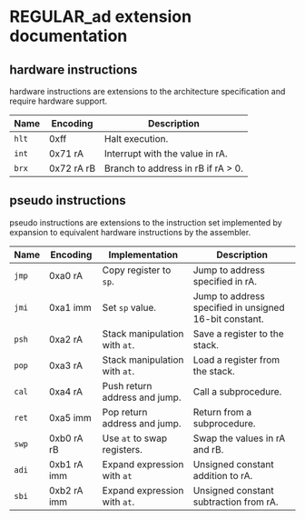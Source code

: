 
# REGULAR_ad extension documentation

## hardware instructions

hardware instructions are extensions to the architecture specification and require hardware support.

| Name  | Encoding   | Description                        |
|-------|------------|------------------------------------|
| `hlt` | 0xff       | Halt execution.                    |
| `int` | 0x71 rA    | Interrupt with the value in rA.    |
| `brx` | 0x72 rA rB | Branch to address in rB if rA > 0. |

## pseudo instructions

pseudo instructions are extensions to the instruction set implemented by expansion to equivalent hardware instructions by the assembler.

| Name  | Encoding    | Implementation                | Description                                            |
|-------|-------------|-------------------------------|--------------------------------------------------------|
| `jmp` | 0xa0 rA     | Copy register to `sp`.        | Jump to address specified in rA.                       |
| `jmi` | 0xa1 imm    | Set `sp` value.               | Jump to address specified in unsigned 16-bit constant. |
| `psh` | 0xa2 rA     | Stack manipulation with `at`. | Save a register to the stack.                          |
| `pop` | 0xa3 rA     | Stack manipulation with `at`. | Load a register from the stack.                        |
| `cal` | 0xa4 rA     | Push return address and jump. | Call a subprocedure.                                   |
| `ret` | 0xa5 imm    | Pop return address and jump.  | Return from a subprocedure.                            |
| `swp` | 0xb0 rA rB  | Use `at` to swap registers.   | Swap the values in rA and rB.                          |
| `adi` | 0xb1 rA imm | Expand expression with `at`   | Unsigned constant addition to rA.                      |
| `sbi` | 0xb2 rA imm | Expand expression with `at`.  | Unsigned constant subtraction from rA.                 |
